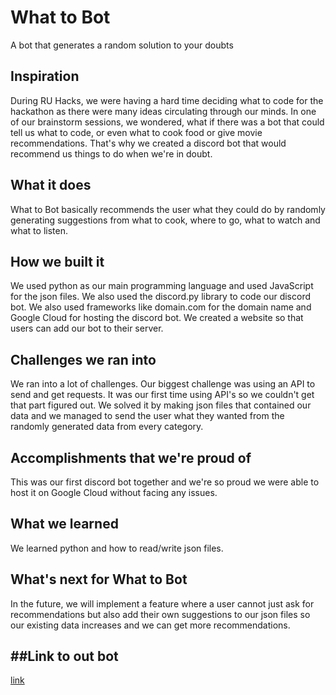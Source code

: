 # What to Bot
A bot that generates a random solution to your doubts

## Inspiration
During RU Hacks, we were having a hard time deciding what to code for the hackathon as there were many ideas circulating through our minds. In one of our brainstorm sessions, we wondered, what if there was a bot that could tell us what to code, or even what to cook food or give movie recommendations. That's why we created a discord bot that would recommend us things to do when we're in doubt.

## What it does
What to Bot basically recommends the user what they could do by randomly generating suggestions from what to cook, where to go, what to watch and what to listen. 

## How we built it
We used python as our main programming language and used JavaScript for the json files. We also used the discord.py library to code our discord bot. We also used frameworks like domain.com for the domain name and Google Cloud for hosting the discord bot. We created a website so that users can add our bot to their server.

## Challenges we ran into
We ran into a lot of challenges. Our biggest challenge was using an API to send and get requests. It was our first time using API's so we couldn't get that part figured out. We solved it by making json files that contained our data and we managed to send the user what they wanted from the randomly generated data from every category.

## Accomplishments that we're proud of
This was our first discord bot together and we're so proud we were able to host it on Google Cloud without facing any issues.

## What we learned
We learned python and how to read/write json files.

## What's next for What to Bot
In the future, we will implement a feature where a user cannot just ask for recommendations but also add their own suggestions to our json files so our existing data increases and we can get more recommendations.

##Link to out bot
---
[link](https://discord.com/api/oauth2/authorize?client_id=972513750680739841&permissions=534723951680&scope=bot)
